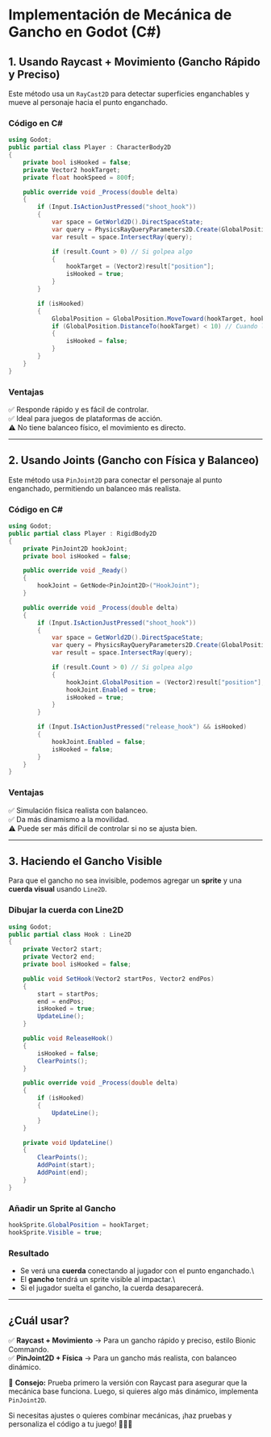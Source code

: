 # Implementación de Mecánica de Gancho en Godot (C#)

## 1. Usando Raycast + Movimiento (Gancho Rápido y Preciso)

Este método usa un `RayCast2D` para detectar superficies enganchables y mueve al personaje hacia el punto enganchado.

### **Código en C#**

```csharp
using Godot;
public partial class Player : CharacterBody2D
{
    private bool isHooked = false;
    private Vector2 hookTarget;
    private float hookSpeed = 800f;

    public override void _Process(double delta)
    {
        if (Input.IsActionJustPressed("shoot_hook"))
        {
            var space = GetWorld2D().DirectSpaceState;
            var query = PhysicsRayQueryParameters2D.Create(GlobalPosition, GetGlobalMousePosition());
            var result = space.IntersectRay(query);

            if (result.Count > 0) // Si golpea algo
            {
                hookTarget = (Vector2)result["position"];
                isHooked = true;
            }
        }

        if (isHooked)
        {
            GlobalPosition = GlobalPosition.MoveToward(hookTarget, hookSpeed * (float)delta);
            if (GlobalPosition.DistanceTo(hookTarget) < 10) // Cuando llega al punto
            {
                isHooked = false;
            }
        }
    }
}
```

### **Ventajas**

✅ Responde rápido y es fácil de controlar.\
✅ Ideal para juegos de plataformas de acción.\
⚠ No tiene balanceo físico, el movimiento es directo.

---

## 2. Usando Joints (Gancho con Física y Balanceo)

Este método usa `PinJoint2D` para conectar el personaje al punto enganchado, permitiendo un balanceo más realista.

### **Código en C#**

```csharp
using Godot;
public partial class Player : RigidBody2D
{
    private PinJoint2D hookJoint;
    private bool isHooked = false;

    public override void _Ready()
    {
        hookJoint = GetNode<PinJoint2D>("HookJoint");
    }

    public override void _Process(double delta)
    {
        if (Input.IsActionJustPressed("shoot_hook"))
        {
            var space = GetWorld2D().DirectSpaceState;
            var query = PhysicsRayQueryParameters2D.Create(GlobalPosition, GetGlobalMousePosition());
            var result = space.IntersectRay(query);

            if (result.Count > 0) // Si golpea algo
            {
                hookJoint.GlobalPosition = (Vector2)result["position"];
                hookJoint.Enabled = true;
                isHooked = true;
            }
        }

        if (Input.IsActionJustPressed("release_hook") && isHooked)
        {
            hookJoint.Enabled = false;
            isHooked = false;
        }
    }
}
```

### **Ventajas**

✅ Simulación física realista con balanceo.\
✅ Da más dinamismo a la movilidad.\
⚠ Puede ser más difícil de controlar si no se ajusta bien.

---

## 3. Haciendo el Gancho Visible

Para que el gancho no sea invisible, podemos agregar un **sprite** y una **cuerda visual** usando `Line2D`.

### **Dibujar la cuerda con Line2D**
```csharp
using Godot;
public partial class Hook : Line2D
{
    private Vector2 start;
    private Vector2 end;
    private bool isHooked = false;

    public void SetHook(Vector2 startPos, Vector2 endPos)
    {
        start = startPos;
        end = endPos;
        isHooked = true;
        UpdateLine();
    }

    public void ReleaseHook()
    {
        isHooked = false;
        ClearPoints();
    }

    public override void _Process(double delta)
    {
        if (isHooked)
        {
            UpdateLine();
        }
    }

    private void UpdateLine()
    {
        ClearPoints();
        AddPoint(start);
        AddPoint(end);
    }
}
```

### **Añadir un Sprite al Gancho**
```csharp
hookSprite.GlobalPosition = hookTarget;
hookSprite.Visible = true;
```

### **Resultado**
- Se verá una **cuerda** conectando al jugador con el punto enganchado.\
- El **gancho** tendrá un sprite visible al impactar.\
- Si el jugador suelta el gancho, la cuerda desaparecerá.

---

## ¿Cuál usar?

✅ **Raycast + Movimiento** → Para un gancho rápido y preciso, estilo Bionic Commando.\
✅ **PinJoint2D + Física** → Para un gancho más realista, con balanceo dinámico.

📌 **Consejo:** Prueba primero la versión con Raycast para asegurar que la mecánica base funciona. Luego, si quieres algo más dinámico, implementa `PinJoint2D`.

Si necesitas ajustes o quieres combinar mecánicas, ¡haz pruebas y personaliza el código a tu juego! 🚀🏴‍☠️

